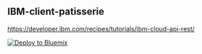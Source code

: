 ## IBM-client-patisserie

https://developer.ibm.com/recipes/tutorials/ibm-cloud-api-rest/

[![Deploy to Bluemix](https://bluemix.net/deploy/button.png)](https://bluemix.net/deploy?repository=https://github.com/cherryclass/IBM-client-SLIM-patisserie&branch=master)

